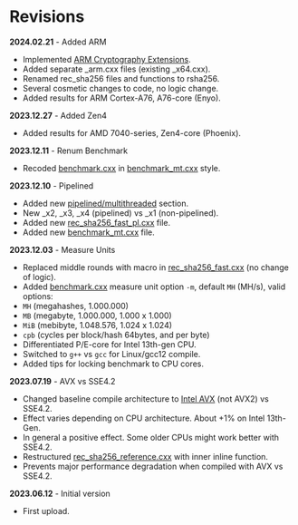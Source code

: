 # Revisions

**2024.02.21** - Added ARM
- Implemented [ARM Cryptography Extensions](https://developer.arm.com/architectures/instruction-sets/intrinsics/#q=sha256).
- Added separate _arm.cxx files (existing _x64.cxx).
- Renamed rec_sha256 files and functions to rsha256.
- Several cosmetic changes to code, no logic change.
- Added results for ARM Cortex-A76, A76-core (Enyo).

**2023.12.27** - Added Zen4
- Added results for AMD 7040-series, Zen4-core (Phoenix).

**2023.12.11** - Renum Benchmark
- Recoded [benchmark.cxx](benchmark.cxx) in [benchmark_mt.cxx](./pipeline_mt/benchmark_mt.cxx) style.

**2023.12.10** - Pipelined
- Added new [pipelined/multithreaded](./pipeline_mt/) section.
- New _x2, _x3, _x4 (pipelined) vs _x1 (non-pipelined).
- Added new [rec_sha256_fast_pl.cxx](./pipeline_mt/rsha256pl_fast_x64.cxx) file.
- Added new [benchmark_mt.cxx](./pipeline_mt/benchmark_mt.cxx) file.

**2023.12.03** - Measure Units
- Replaced middle rounds with macro in [rec_sha256_fast.cxx](rsha256_fast_x64.cxx) (no change of logic).
- Added [benchmark.cxx](benchmark.cxx) measure unit option `-m`, default `MH` (MH/s), valid options:
- `MH` (megahashes, 1.000.000)
- `MB` (megabyte, 1.000.000, 1.000 x 1.000)
- `MiB` (mebibyte, 1.048.576, 1.024 x 1.024)
- `cpb` (cycles per block/hash 64bytes, and per byte)
- Differentiated P/E-core for Intel 13th-gen CPU.
- Switched to `g++` vs `gcc` for Linux/gcc12 compile.
- Added tips for locking benchmark to CPU cores.

**2023.07.19** - AVX vs SSE4.2
- Changed baseline compile architecture to [Intel AVX](https://en.wikipedia.org/wiki/Advanced_Vector_Extensions) (not AVX2) vs SSE4.2.
- Effect varies depending on CPU architecture. About +1% on Intel 13th-Gen.
- In general a positive effect. Some older CPUs might work better with SSE4.2.
- Restructured [rec_sha256_reference.cxx](rsha256_ref_x64.cxx) with inner inline function.
- Prevents major performance degradation when compiled with AVX vs SSE4.2.

**2023.06.12** - Initial version
- First upload.

<!-- eof -->
